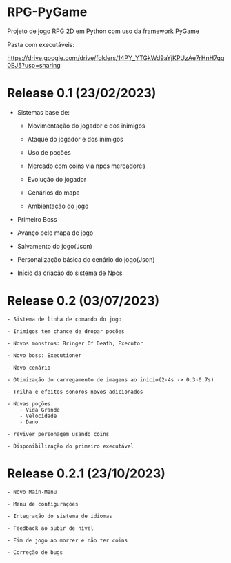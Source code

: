 # RPG-PyGame

Projeto de jogo RPG 2D em Python com uso da framework PyGame

Pasta com executáveis:

https://drive.google.com/drive/folders/14PY_YTGkWd9aYjKPUzAe7rHnH7qq0EJ5?usp=sharing

# Release 0.1 (23/02/2023)

  - Sistemas base de:
    
    - Movimentação do jogador e dos inimigos
    
    - Ataque do jogador e dos inimigos
    
    - Uso de poções
    
    - Mercado com coins via npcs mercadores
    
    - Evolução do jogador
    
    - Cenários do mapa
    
    - Ambientação do jogo
    
  - Primeiro Boss
  
  - Avanço pelo mapa de jogo 
  
  - Salvamento do jogo(Json)
  
  - Personalização básica do cenário do jogo(Json)

  - Início da criacão do sistema de Npcs

# Release 0.2 (03/07/2023)

    - Sistema de linha de comando do jogo
    
    - Inimigos tem chance de dropar poções
    
    - Novos monstros: Bringer Of Death, Executor
    
    - Novo boss: Executioner
    
    - Novo cenário
    
    - Otimização do carregamento de imagens ao inicio(2-4s -> 0.3-0.7s)
    
    - Trilha e efeitos sonoros novos adicionados
    
    - Novas poções:
        - Vida Grande
        - Velocidade
        - Dano
    
    - reviver personagem usando coins
    
    - Disponibilização do primeiro executável

# Release 0.2.1 (23/10/2023)

    - Novo Main-Menu
    
    - Menu de configurações
    
    - Integração do sistema de idiomas
    
    - Feedback ao subir de nível
    
    - Fim de jogo ao morrer e não ter coins
    
    - Correção de bugs
    
